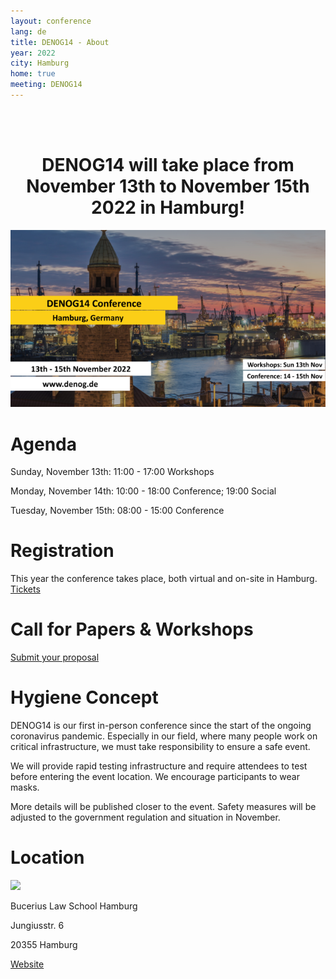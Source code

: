 ```yaml
---
layout: conference
lang: de
title: DENOG14 - About
year: 2022
city: Hamburg
home: true
meeting: DENOG14
---
```


<br><br>
<center>
    <h1>DENOG14 will take place from November 13th to November 15th 2022 in Hamburg!</h1>
</center>

![DENOG14 Banner](/images/meetings/denog14/denog14_banner.png)

# Agenda

Sunday, November 13th: 11:00 - 17:00 Workshops

Monday, November 14th: 10:00 - 18:00 Conference; 19:00 Social

Tuesday, November 15th: 08:00 - 15:00 Conference

# Registration

This year the conference takes place, both virtual and on-site in Hamburg.
<a href="/de/meetings/denog14/tickets.html" class="btn btn-custom-default">Tickets <i class="ion-arrow-right-c"></i></a>


# Call for Papers & Workshops

<a href="https://pretalx.com/denog14/cfp" class="btn btn-custom-default">Submit your proposal <i class="ion-arrow-right-c"></i></a>


# Hygiene Concept

DENOG14 is our first in-person conference since the start of the ongoing coronavirus pandemic. Especially in our field, where many people work on critical infrastructure, we must take responsibility to ensure a safe event.

We will provide rapid testing infrastructure and require attendees to test before entering the event location.
We encourage participants to wear masks.

More details will be published closer to the event. Safety measures will be adjusted to the government regulation and situation in November.

# Location

<img src="https://www.law-school.de/fileadmin/_processed_/b/f/csm_IMG_0507_042020MartinM_1e93ab1357.jpeg" style='width:350px;'>

Bucerius Law School Hamburg

Jungiusstr. 6

20355 Hamburg

<a href='http://www.bucerius-event.de/die-location/raeumlichkeiten/helmut-schmidt-auditorium/' class="btn btn-custom-default" target='_new'>Website</a>
<br>

